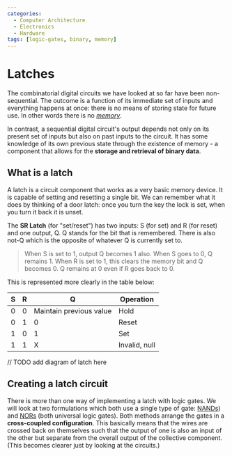 ```yaml
---
categories:
  - Computer Architecture
  - Electronics
  - Hardware
tags: [logic-gates, binary, memory]
---
```


# Latches

The combinatorial digital circuits we have looked at so far have been non-sequential. The outcome is a function of its immediate set of inputs and everything happens at once: there is no means of storing state for future use. In other words there is no _[memory](/Hardware/Memory/Memory.md)_.

In contrast, a sequential digital circuit's output depends not only on its present set of inputs but also on past inputs to the circuit. It has some knowledge of its own previous state through the existence of memory - a component that allows for the **storage and retrieval of binary data**.

## What is a latch

A latch is a circuit component that works as a very basic memory device. It is capable of setting and resetting a single bit. We can remember what it does by thinking of a door latch: once you turn the key the lock is set, when you turn it back it is unset.

The **SR Latch** (for "set/reset") has two inputs: S (for set) and R (for reset) and one output, Q. Q stands for the bit that is remembered. There is also not-Q which is the opposite of whatever Q is currently set to.

> When S is set to 1, output Q becomes 1 also. When S goes to 0, Q remains 1. When R is set to 1, this clears the memory bit and Q becomes 0. Q remains at 0 even if R goes back to 0.

This is represented more clearly in the table below:

| S   | R   | Q                       | Operation     |
| --- | --- | ----------------------- | ------------- |
| 0   | 0   | Maintain previous value | Hold          |
| 0   | 1   | 0                       | Reset         |
| 1   | 0   | 1                       | Set           |
| 1   | 1   | X                       | Invalid, null |

// TODO add diagram of latch here

## Creating a latch circuit

There is more than one way of implementing a latch with logic gates. We will look at two formulations which both use a single type of gate: [NANDs](/Hardware/Logic_Gates/Logic_gates.md#nand-gate)) and [NORs](/Hardware/Logic_Gates/Logic_gates.md#nor-gate) (both universal logic gates). Both methods arrange the gates in a **cross-coupled configuration**. This basically means that the wires are crossed back on themselves such that the output of one is also an input of the other but separate from the overall output of the collective component. (This becomes clearer just by looking at the circuits.)
